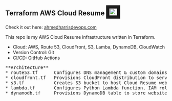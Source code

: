 ## **Terraform AWS Cloud Resume** <samp><img src="cloud1.ico" width="24" height="22" border="10"/></samp>

Check it out here: [ahmedharrisdevops.com](https://ahmedharrisdevops.com) 

This repo is my AWS Cloud Resume infrastructure written in Terraform.

* Cloud: AWS, Route 53, CloudFront, S3, Lamba, DynamoDB, CloudWatch
* Version Control: Git
* CI/CD: GitHub Actions

<pre>
**Architecture** 
* route53.tf      Configures DNS management & custom domains within Route 53, directing traffic to CloudFront CDN.
* cloudfront.tf   Provisions CloudFront distribution to serve S3 website content.
* s3.tf           Creates S3 bucket to host Cloud Resume website content.
* lambda.tf       Configures Python Lambda function, IAM roles and permissions, to update DynamoDB visitor count.
* dynamodb.tf     Provisions DynamoDB table to store website visitor count.
</pre>

